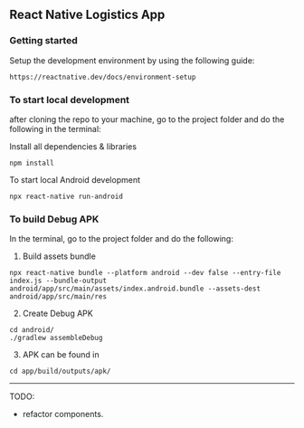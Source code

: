 ## React Native Logistics App


### Getting started

Setup the development environment by using the following guide:
```shell
https://reactnative.dev/docs/environment-setup
```

### To start local development

after cloning the repo to your machine, go to the project folder and do the following in the terminal:

Install all dependencies & libraries
```shell
npm install
```

To start local Android development
```shell
npx react-native run-android
```


### To build Debug APK

In the terminal, go to the project folder and do the following:

1. Build assets bundle
```shell
npx react-native bundle --platform android --dev false --entry-file index.js --bundle-output android/app/src/main/assets/index.android.bundle --assets-dest android/app/src/main/res
```

2. Create Debug APK
```shell
cd android/
./gradlew assembleDebug
```

3. APK can be found in 
```shell
cd app/build/outputs/apk/
```


------------------------------

TODO:
- refactor components.
